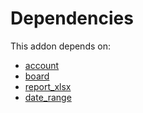 # Dependencies

This addon depends on:

- [account](https://github.com/bringout/oca-ocb-accounting)
- [board](https://github.com/bringout/oca-ocb-core)
- [report_xlsx](https://github.com/bringout/oca-report)
- [date_range](https://github.com/bringout/oca-technical)
